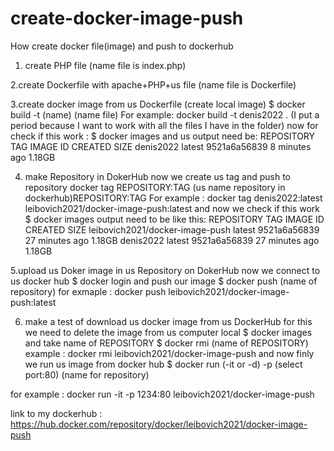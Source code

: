 # create-docker-image-push
How create docker file(image) and push to dockerhub

1. create PHP file (name file is index.php)

2.create Dockerfile with apache+PHP+us file (name file is Dockerfile)

3.create docker image from us Dockerfile (create local image)
$ docker build -t (name) (name file)
For example: docker build -t denis2022 . 
(I put a period because I want to work with all the files I have in the folder)
now for check if this work :
$ docker images
and us output need be: 
REPOSITORY                     TAG       IMAGE ID       CREATED         SIZE
denis2022                      latest    9521a6a56839   8 minutes ago   1.18GB

4. make Repository in DokerHub
now we create us tag and push to repository
docker tag REPOSITORY:TAG (us name repository in dockerhub)REPOSITORY:TAG
For example : docker tag denis2022:latest leibovich2021/docker-image-push:latest
and now we check if this work
$ docker images
output need to be like this:
REPOSITORY                        TAG       IMAGE ID       CREATED          SIZE
leibovich2021/docker-image-push   latest    9521a6a56839   27 minutes ago   1.18GB
denis2022                         latest    9521a6a56839   27 minutes ago   1.18GB


5.upload us Doker image in us Repository on DokerHub
now we connect to us docker hub
$ docker login
and push our image
$ docker push (name of repository)
for exmaple : docker push leibovich2021/docker-image-push:latest

6. make a test of download us docker image from us DockerHub 
for this we need to delete the image from us computer local
$ docker images
and take name of REPOSITORY
$ docker rmi (name of REPOSITORY)
example : docker rmi leibovich2021/docker-image-push
and now finly we run us image from docker hub
$ docker run (-it or -d) -p (select port:80) (name for repository)

for example : docker run -it -p 1234:80 leibovich2021/docker-image-push

link to my dockerhub : https://hub.docker.com/repository/docker/leibovich2021/docker-image-push
